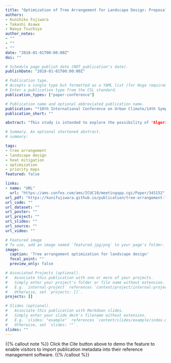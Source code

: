```yaml
---
title: "Optimization of Tree Arrangement for Landscape Design: Proposal Regarding Tree Arrangement Priority Maps for Heat Mitigation"
authors:
- Kunihiko Fujiwara
- Takashi Asawa
- Naoya Tsuchiya
author_notes:
- ""
- ""
- ""
date: "2018-01-01T00:00:00Z"
doi: ""

# Schedule page publish date (NOT publication's date).
publishDate: "2018-01-01T00:00:00Z"

# Publication type.
# Accepts a single type but formatted as a YAML list (for Hugo requirements).
# Enter a publication type from the CSL standard.
publication_types: ["paper-conference"]

# Publication name and optional abbreviated publication name.
publication: "*10th International Conference on Urban Climate/14th Symposium on the Urban Environment*"
publication_short: ""

abstract: "This study is intended to explore the possibility of "Algorithmic Design" that considers heat mitigation in landscape designs. In recent years, simulations of the thermal environment have been increasingly used to study landscape designs. Nevertheless, in most cases, the original plan is not drastically changed by the feedback of simulation results. The heat mitigation effect of the final plan is thus inevitably dependent on the subjective judgments of the designer. In order to derive optimum landscape designs maximizing the mitigating effect quantitatively, a method of generating designs by algorithms that combines optimization and thermal environment simulation is considered to be effective. On the other hand, we expect such "Algorithmic Design" to be an innovative design method that can generate new landscape designs free from stereotypic ideas. In this study, we carried out a trial calculation as a fundamental examination on how to develop a method for optimizing a landscape design. In the trial calculation, we optimized the tree arrangements which we focused on as an important element of the landscape. The trial calculation consisted of a radiation transfer analysis and a multi-objective genetic algorithm. As objective functions of the multi-objective genetic algorithm, we set minimizing the MRT (Mean Radiant Temperature) and minimizing the total volume of tree crowns. The former is an objective function for heat mitigation effects, and the latter is an objective function for reducing costs. The MRT was calculated in 4 time zones (a)9-17, (b)9-11, (c)12-13, (d)15-16 by radiation transfer analysis using the ray-tracing and Radiosity method. As the calculation area where trees were arranged and the radiation transfer analysis was conducted, we set a space surrounded by a U-shaped building (fig1). The 3D-coordinates on the calculation area and the forms of tree crowns were set as design variables of the multi-objective genetic algorithm (fig2). As a result of these calculations, the pareto solutions of the tree arrangements were derived (fig3). From the tendency of the pareto solutions, we were able to find an effective way to manipulate the tree arrangements by which we can minimize the trade-off between the two objective functions. In addition, we made tree arrangements priority maps by superposing the pareto solutions (fig4). The tree arrangements priority maps showed tree arrangements methods for efficient heat mitigation."

# Summary. An optional shortened abstract.
# summary: 

tags:
- tree arrangement
- landscape design
- heat mitigation
- optimization
- priority maps
featured: false

links:
- name: "URL"
  url: "https://ams.confex.com/ams/ICUC10/meetingapp.cgi/Paper/343152"
url_pdf: "https://kunifujiwara.github.io/publication/tree-arrangement-landscape/2018_ICUC_tree.pdf"
url_code: ""
url_dataset: ""
url_poster: ""
url_project: ""
url_slides: ""
url_source: ""
url_video: ""

# Featured image
# To use, add an image named `featured.jpg/png` to your page's folder. 
image:
  caption: 'Tree arrangement optimization for landscape design'
  focal_point: ""
  preview_only: false

# Associated Projects (optional).
#   Associate this publication with one or more of your projects.
#   Simply enter your project's folder or file name without extension.
#   E.g. `internal-project` references `content/project/internal-project/index.md`.
#   Otherwise, set `projects: []`.
projects: []

# Slides (optional).
#   Associate this publication with Markdown slides.
#   Simply enter your slide deck's filename without extension.
#   E.g. `slides: "example"` references `content/slides/example/index.md`.
#   Otherwise, set `slides: ""`.
slides: ""
---
```


{{% callout note %}}
Click the *Cite* button above to demo the feature to enable visitors to import publication metadata into their reference management software.
{{% /callout %}} 